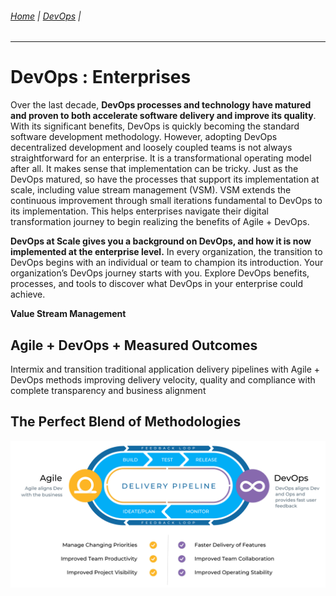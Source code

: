 ###### [Home](https://github.com/RyKaj/Documentation/blob/master/README.md) | [DevOps](https://github.com/RyKaj/Documentation/tree/master/DevOps/README.md) |
------------

DevOps : Enterprises
=============================================



Over the last decade, **DevOps processes and technology have matured and proven to both accelerate software delivery and improve its quality**. With its significant benefits, DevOps is quickly becoming the standard software development methodology. However, adopting DevOps decentralized development and loosely coupled teams is not always straightforward for an enterprise. It is a transformational operating model after all. It makes sense that implementation can be tricky. Just as the DevOps matured, so have the processes that support its implementation at scale, including value stream management (VSM). VSM extends the continuous improvement through small iterations fundamental to DevOps to its implementation. This helps enterprises navigate their digital transformation journey to begin realizing the benefits of Agile + DevOps.

**DevOps at Scale gives you a background on DevOps, and how it is now implemented at the enterprise level.** In every organization, the transition to DevOps begins with an individual or team to champion its introduction. Your organization’s DevOps journey starts with you. Explore DevOps benefits, processes, and tools to discover what DevOps in your enterprise could achieve.

  

**Value Stream Management**

Agile + DevOps + Measured Outcomes
----------------------------------

Intermix and transition traditional application delivery pipelines with Agile + DevOps methods improving delivery velocity, quality and compliance with complete transparency and business alignment

The Perfect Blend of Methodologies
----------------------------------

  
<img src="./attachments/463532372.svg" alt=""></kbd>


